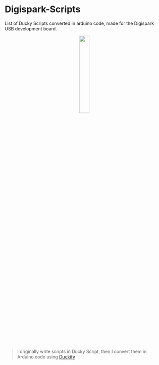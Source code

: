 # Digispark-Scripts
List of Ducky Scripts converted in arduino code, made for the Digispark USB development board.  
<p align="center">
<img width="25%" height="25%" src="https://sequr.be/blog/2021/02/attiny85-rubber-ducky/cover.png">
</p>


>I originally write scripts in Ducky Script, then I convert them in Arduino code using [Duckify](https://duckify.huhn.me/)
